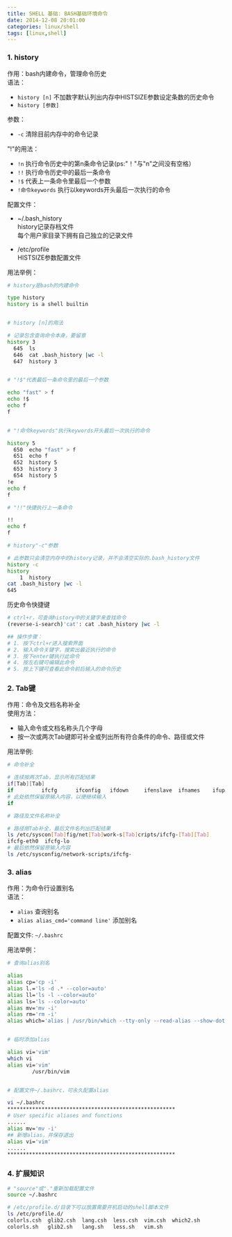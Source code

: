 ```yaml
---
title: SHELL 基础: BASH基础环境命令
date: 2014-12-08 20:01:00
categories: linux/shell
tags: [linux,shell]
---
```


### 1. history
作用：bash内建命令，管理命令历史  
语法：
- `history [n]` 不加数字默认列出内存中HISTSIZE参数设定条数的历史命令
- `history [参数]`

参数：
- `-c` 清除目前内存中的命令记录

"!"的用法：
- `!n` 执行命令历史中的第n条命令记录(ps:"！"与"n"之间没有空格）
- `!!` 执行命令历史中的最后一条命令
- `!$` 代表上一条命令里最后一个参数
- `!命令keywords` 执行以keywords开头最后一次执行的命令

配置文件：
- ~/.bash_history  
history记录存档文件  
每个用户家目录下拥有自己独立的记录文件

- /etc/profile  
HISTSIZE参数配置文件


用法举例：
``` bash
# history是bash的内建命令

type history
history is a shell builtin


# history [n]的用法

# 记录包含查询命令本身，要留意
history 3
  645  ls
  646  cat .bash_history |wc -l
  647  history 3


# "!$"代表最后一条命令里的最后一个参数

echo "fast" > f
echo !$
echo f
f


# "!命令keywords"执行keywords开头最后一次执行的命令

history 5
  650  echo "fast" > f
  651  echo f
  652  history 5
  653  history 3
  654  history 5
!e
echo f
f

# "!!"快捷执行上一条命令

!!
echo f
f

# history"-c"参数

# 此参数只会清空内存中的history记录，并不会清空实际的.bash_history文件
history -c
history
    1  history
cat .bash_history |wc -l
645
```

历史命令快捷键
``` bash
# ctrl+r，可查询history中的关键字来查找命令
(reverse-i-search)'cat': cat .bash_history |wc -l

## 操作步骤：
# 1. 按下ctrl+r进入搜索界面
# 2. 输入命令关键字，搜索出最近执行的命令
# 3. 按下enter键执行此命令
# 4. 按左右键可编辑此命令
# 5. 按上下键可查看此命令前后输入的命令历史
```

### 2. Tab键
作用：命令及文档名称补全  
使用方法：
- 输入命令或文档名称头几个字母
- 按一次或两次Tab键即可补全或列出所有符合条件的命令、路径或文件

用法举例:
``` bash
# 命令补全

# 连续按两次Tab，显示所有匹配结果
if[Tab][Tab]
if         ifcfg      ifconfig   ifdown     ifenslave  ifnames    ifup
# 此处依然保留原输入内容，以便继续输入
if

# 路径及文件名称补全

# 路径用Tab补全，最后文件名列出匹配结果
ls /etc/syscon[Tab]fig/net[Tab]work-s[Tab]cripts/ifcfg-[Tab][Tab]
ifcfg-eth0  ifcfg-lo
# 最后依然保留原输入内容
ls /etc/sysconfig/network-scripts/ifcfg-
```

### 3. alias
作用：为命令行设置别名  
语法：  
- `alias` 查询别名
- `alias alias_cmd='command line'` 添加别名

配置文件: `~/.bashrc`

用法举例：
``` bash
# 查询alias别名

alias
alias cp='cp -i'
alias l.='ls -d .* --color=auto'
alias ll='ls -l --color=auto'
alias ls='ls --color=auto'
alias mv='mv -i'
alias rm='rm -i'
alias which='alias | /usr/bin/which --tty-only --read-alias --show-dot --show-tilde'


# 临时添加alias

alias vi='vim'
which vi
alias vi='vim'
        /usr/bin/vim


# 配置文件~/.bashrc，可永久配置alias

vi ~/.bashrc
******************************************************
# User specific aliases and functions
......
alias mv='mv -i'
## 新增alias，并保存退出
alias vi='vim'
......
******************************************************
```

### 4. 扩展知识
``` bash
# "source"或"."重新加载配置文件
source ~/.bashrc

# /etc/profile.d/目录下可以放置需要开机启动的shell脚本文件
ls /etc/profile.d/
colorls.csh  glib2.csh  lang.csh  less.csh  vim.csh  which2.sh
colorls.sh   glib2.sh   lang.sh   less.sh   vim.sh
```
